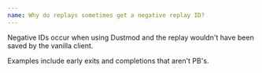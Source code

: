 ```yaml
---
name: Why do replays sometimes get a negative replay ID?
---
```


Negative IDs occur when using Dustmod and the replay wouldn't have been saved by the vanilla client.

Examples include early exits and completions that aren't PB's.
